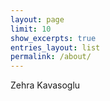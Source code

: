 ```yaml
---
layout: page
limit: 10
show_excerpts: true
entries_layout: list
permalink: /about/
---
```

Zehra Kavasoglu
